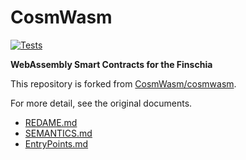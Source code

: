 # CosmWasm

[![Tests](https://github.com/Finschia/cosmwasm/actions/workflows/tests.yml/badge.svg)](https://github.com/Finschia/cosmwasm/actions/workflows/tests.yml)

**WebAssembly Smart Contracts for the Finschia**

This repository is forked from [CosmWasm/cosmwasm](https://github.com/CosmWasm/cosmwasm).

For more detail, see the original documents.

- [REDAME.md](https://github.com/CosmWasm/cosmwasm/blob/main/README.md)
- [SEMANTICS.md](https://github.com/CosmWasm/cosmwasm/blob/main/SEMANTICS.md)
- [EntryPoints.md](https://github.com/CosmWasm/cosmwasm/blob/main/EntryPoints.md)
